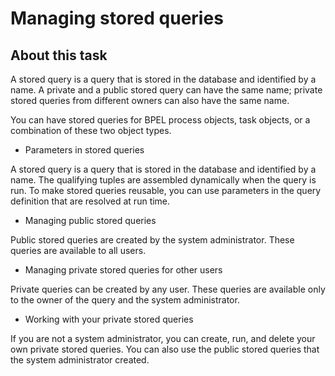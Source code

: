 <!-- image -->

# Managing stored queries

## About this task

A stored query is a query that is stored in the database
and identified by a name. A private and a public stored query can have the
same name; private stored queries from different owners can also have the
same name.

You can have stored queries for BPEL process objects,
task objects, or a combination of these two object types.

- Parameters in stored queries

A stored query is a query that is stored in the database and identified by a name. The qualifying tuples are assembled dynamically when the query is run. To make stored queries reusable, you can use parameters in the query definition that are resolved at run time.
- Managing public stored queries

Public stored queries are created by the system administrator. These queries are available to all users.
- Managing private stored queries for other users

Private queries can be created by any user. These queries are available only to the owner of the query and the system administrator.
- Working with your private stored queries

If you are not a system administrator, you can create, run, and delete your own private stored queries. You can also use the public stored queries that the system administrator created.